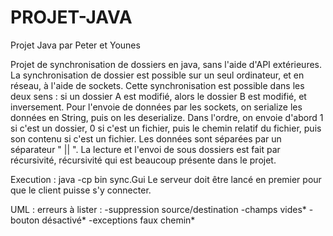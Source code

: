 # PROJET-JAVA
Projet Java par Peter et Younes

Projet de synchronisation de dossiers en java, sans l'aide d'API extérieures.
La synchronisation de dossier est possible sur un seul ordinateur, et en réseau, à l'aide de sockets. Cette synchronisation est possible dans les deux sens : si un dossier A est modifié, alors le dossier B est modifié, et inversement.
Pour l'envoie de données par les sockets, on serialize les données en String, puis on les deserialize. Dans l'ordre, on envoie d'abord 1 si c'est un dossier, 0 si c'est un fichier, puis le chemin relatif du fichier, puis son contenu si c'est un fichier. Les données sont séparées par un séparateur " || ".
La lecture et l'envoi de sous dossiers est fait par récursivité, récursivité qui est beaucoup présente dans le projet.

Execution : java -cp bin sync.Gui
Le serveur doit être lancé en premier pour que le client puisse s'y connecter.

UML : erreurs à lister :
    -suppression source/destination
    -champs vides*
    -bouton désactivé*
    -exceptions faux chemin*
